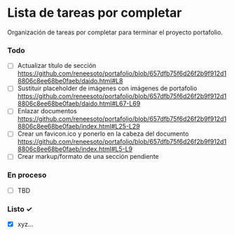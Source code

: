 # Lista de tareas por completar

Organización de tareas por completar para terminar el proyecto portafolio.

### Todo

- [ ] Actualizar título de sección
      https://github.com/reneesoto/portafolio/blob/657dfb75f6d26f2b9f912d18806c8ee68be0faeb/daido.html#L8
- [ ] Sustituir placeholder de imágenes con imágenes de portafolio
      https://github.com/reneesoto/portafolio/blob/657dfb75f6d26f2b9f912d18806c8ee68be0faeb/daido.html#L67-L69
- [ ] Enlazar documentos
      https://github.com/reneesoto/portafolio/blob/657dfb75f6d26f2b9f912d18806c8ee68be0faeb/index.html#L25-L29
- [ ] Crear un favicon.ico y ponerlo en la cabeza del documento
      https://github.com/reneesoto/portafolio/blob/657dfb75f6d26f2b9f912d18806c8ee68be0faeb/index.html#L5-L9
- [ ] Crear markup/formato de una sección pendiente

### En proceso

- [ ] TBD

### Listo ✓

- [x] xyz...
